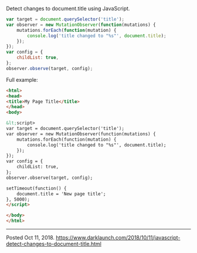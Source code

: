 Detect changes to document.title using JavaScript.

```javascript
var target = document.querySelector('title');
var observer = new MutationObserver(function(mutations) {
    mutations.forEach(function(mutation) {
        console.log('title changed to "%s"', document.title);
    });
});
var config = {
    childList: true,
};
observer.observe(target, config);
```

Full example:

```html
<html>
<head>
<title>My Page Title</title>
</head>
<body>

&lt;script>
var target = document.querySelector('title');
var observer = new MutationObserver(function(mutations) {
    mutations.forEach(function(mutation) {
        console.log('title changed to "%s"', document.title);
    });
});
var config = {
    childList: true,
};
observer.observe(target, config);

setTimeout(function() {
    document.title = 'New page title';
}, 5000);
</script>

</body>
</html>
```

---


Posted Oct 11, 2018.
https://www.darklaunch.com/2018/10/11/javascript-detect-changes-to-document-title.html